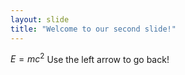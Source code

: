 ```yaml
---
layout: slide
title: "Welcome to our second slide!"
---
```

$E = m c^2$
Use the left arrow to go back!
